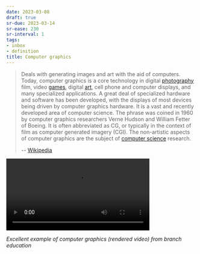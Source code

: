 ```yaml
---
date: 2023-03-08
draft: true
sr-due: 2023-03-14
sr-ease: 230
sr-interval: 1
tags:
- inbox
- definition
title: Computer graphics
---
```


> Deals with generating images and art with the aid of computers. Today,
> computer graphics is a core technology in digital
> [photography](./photography.md) film, video
> [games](./game.md), digital [art](./art.md), cell phone and
> computer displays, and many specialized applications. A great deal of
> specialized hardware and software has been developed, with the displays of
> most devices being driven by computer graphics hardware. It is a vast and
> recently developed area of computer science. The phrase was coined in 1960 by
> computer graphics researchers Verne Hudson and William Fetter of Boeing. It is
> often abbreviated as CG, or typically in the context of film as computer
> generated imagery (CGI). The non-artistic aspects of computer graphics are the
> subject of [computer science](./computer%20science.md) research.
>
> -- [Wikipedia](https://en.wikipedia.org/wiki/Computer_graphics)

<video src="file:///home/inom/Projects/main/wiki/video/Inside_the_Original_iPod_hTpcOmlvCEQ.mp4" width=380 controls></video>

*Excellent example of computer graphics (rendered video) from branch education*
